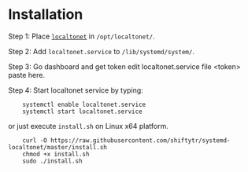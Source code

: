 # Installation

Step 1: Place [`localtonet`](https://localtonet.com/download) in `/opt/localtonet/`.

Step 2: Add `localtonet.service` to `/lib/systemd/system/`.

Step 3: Go dashboard and get token edit localtonet.service file <<token>token> paste here.

Step 4: Start localtonet service by typing:

```
    systemctl enable localtonet.service
    systemctl start localtonet.service
```

or just execute `install.sh` on Linux x64 platform.

```
    curl -O https://raw.githubusercontent.com/shiftytr/systemd-localtonet/master/install.sh
    chmod +x install.sh
    sudo ./install.sh
```
